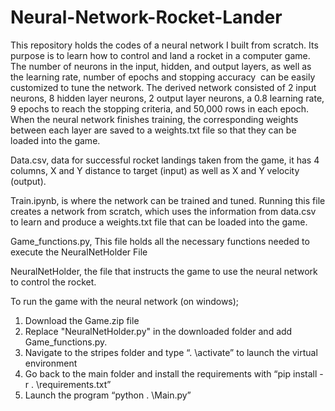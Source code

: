 # Neural-Network-Rocket-Lander

This repository holds the codes of a neural network I built from scratch. Its purpose is to learn how to control and land a rocket in a computer game. The number of neurons in the input, hidden, and output layers, as well as the learning rate, number of epochs and stopping accuracy  can be easily customized to tune the network. The derived network consisted of 2 input neurons, 8 hidden layer neurons, 2 output layer neurons, a 0.8 learning rate, 9 epochs to reach the stopping criteria, and 50,000 rows in each epoch. When the neural network finishes training, the corresponding weights between each layer are saved to a weights.txt file so that they can be loaded into the game.

Data.csv, data for successful rocket landings taken from the game, it has 4 columns, X and Y distance to target (input) as well as X and Y velocity (output).

Train.ipynb, is where the network can be trained and tuned. Running this file creates a network from scratch, which uses the information from data.csv to learn and produce a weights.txt file that can be loaded into the game.

Game_functions.py, This file holds all the necessary functions needed to execute the NeuralNetHolder File

NeuralNetHolder, the file that instructs the game to use the neural network to control the rocket.

To run the game with the neural network (on windows); 

1. Download the Game.zip file
2. Replace "NeuralNetHolder.py" in the downloaded folder and add Game_functions.py.
3. Navigate to the stripes folder and type “. \activate” to launch the virtual environment
4. Go back to the main folder and install the requirements with “pip install -r . \requirements.txt”
5. Launch the program “python . \Main.py”

